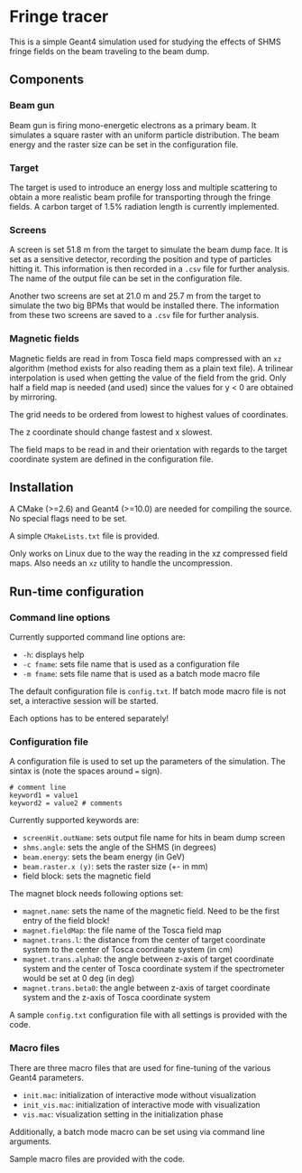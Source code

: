 # Fringe tracer

This is a simple Geant4 simulation used for studying the effects of SHMS fringe
fields on the beam traveling to the beam dump.

## Components

### Beam gun

Beam gun is firing mono-energetic electrons as a primary beam. It simulates a
square raster with an uniform particle distribution. The beam energy and the
raster size can be set in the configuration file.

### Target

The target is used to introduce an energy loss and multiple scattering to obtain
a more realistic beam profile for transporting through the fringe fields. A
carbon target of 1.5% radiation length is currently implemented.

### Screens

A screen is set 51.8 m from the target to simulate the beam dump face. It is set
as a sensitive detector, recording the position and type of particles hitting
it. This information is then recorded in a `.csv` file for further analysis.
The name of the output file can be set in the configuration file.

Another two screens are set at 21.0 m and 25.7 m from the target to simulate the
two big BPMs that would be installed there. The information from these two
screens are saved to a `.csv` file for further analysis.

### Magnetic fields

Magnetic fields are read in from Tosca field maps compressed with an `xz`
algorithm (method exists for also reading them as a plain text file). A
trilinear interpolation is used when getting the value of the field from the
grid. Only half a field map is needed (and used) since the values for y < 0 are
obtained by mirroring.

The grid needs to be ordered from lowest to highest values of coordinates.

The z coordinate should change fastest and x slowest.

The field maps to be read in and their orientation with regards to the target
coordinate system are defined in the configuration file.

## Installation

A CMake (>=2.6) and Geant4 (>=10.0) are needed for compiling the source. No
special flags need to be set.

A simple `CMakeLists.txt` file is provided.

Only works on Linux due to the way the reading in the xz compressed field maps.
Also needs an `xz` utility to handle the uncompression.

## Run-time configuration

### Command line options

Currently supported command line options are:
- `-h`: displays help
- `-c fname`: sets file name that is used as a configuration file
- `-m fname`: sets file name that is used as a batch mode macro file

The default configuration file is `config.txt`. If batch mode macro file is not
set, a interactive session will be started.

Each options has to be entered separately!

### Configuration file

A configuration file is used to set up the parameters of the simulation. The
sintax is (note the spaces around `=` sign).

    # comment line
    keyword1 = value1
    keyword2 = value2 # comments

Currently supported keywords are:
- `screenHit.outName`: sets output file name for hits in beam dump screen
- `shms.angle`: sets the angle of the SHMS (in degrees)
- `beam.energy`: sets the beam energy (in GeV)
- `beam.raster.x (y)`: sets the raster size (+- in mm)
- field block: sets the magnetic field

The magnet block needs following options set:
- `magnet.name`: sets the name of the magnetic field. Need to be the first entry
of the field block!
- `magnet.fieldMap`: the file name of the Tosca field map
- `magnet.trans.l`: the distance from the center of target coordinate system to
the center of Tosca coordinate system (in cm)
- `magnet.trans.alpha0`: the angle between z-axis of target coordinate system
and the center of Tosca coordinate system if the spectrometer would be set at
0 deg (in deg)
- `magnet.trans.beta0`: the angle between z-axis of target coordinate system and
the z-axis of Tosca coordinate system

A sample `config.txt` configuration file with all settings is provided with the
code.

### Macro files

There are three macro files that are used for fine-tuning of the various Geant4
parameters.
- `init.mac`: initialization of interactive mode without visualization
- `init_vis.mac`: initialization of interactive mode with visualization
- `vis.mac`: visualization setting in the initialization phase

Additionally, a batch mode macro can be set using via command line arguments.

Sample macro files are provided with the code.
